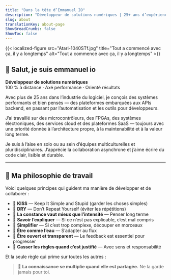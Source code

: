 ```yaml
---
title: "Dans la tête d’Emmanuel IO"
description: "Développeur de solutions numériques | 25+ ans d’expérience | Axé sur la performance, la clarté et la valeur durable"
slug: about
translationKey: about-page
ShowBreadCrumbs: false
ShowToc: false
---
```


{{< localized-figure src="Atari-1040STf.jpg" title="Tout a commencé avec ça, il y a longtemps"  alt="Tout a commencé avec ça, il y a longtemps" >}}

## 👋 Salut, je suis emmanuel io

**Développeur de solutions numériques**  
100 % à distance · Axé performance · Orienté résultats

Avec plus de 25 ans dans l’industrie du logiciel, je conçois des systèmes performants et bien pensés — des plateformes embarquées aux APIs backend, en passant par l’automatisation et les outils pour développeurs.

J’ai travaillé sur des microcontrôleurs, des FPGAs, des systèmes électroniques, des services cloud et des plateformes SaaS — toujours avec une priorité donnée à l’architecture propre, à la maintenabilité et à la valeur long terme.

Je suis à l’aise en solo ou au sein d’équipes multiculturelles et pluridisciplinaires. J’apprécie la collaboration asynchrone et j’aime écrire du code clair, lisible et durable.

---

## 🧠 Ma philosophie de travail

Voici quelques principes qui guident ma manière de développer et de collaborer :

- 🎯 **KISS** — Keep It Simple and Stupid (garder les choses simples)  
- 🎯 **DRY** — Don’t Repeat Yourself (éviter les répétitions)  
- 🎯 **La constance vaut mieux que l’intensité** — Penser long terme  
- 🎯 **Savoir l’expliquer** — Si ce n’est pas explicable, c’est mal compris  
- 🎯 **Simplifier** — Si c’est trop complexe, découper en morceaux  
- 🎯 **Être comme l’eau** — S’adapter au flux  
- 🎯 **Être ouvert et transparent** — Le feedback est essentiel pour progresser  
- 🎯 **Casser les règles quand c’est justifié** — Avec sens et responsabilité  

Et la seule règle qui prime sur toutes les autres :

> 🎯 **La connaissance se multiplie quand elle est partagée.** Ne la garde jamais pour toi.
<!--

---

📄 [Télécharger mon CV](/cv/emmanuel-amadio-cv.pdf)  
🔗 [GitHub](https://github.com/emmanuel-io)  
🔗 [LinkedIn](https://www.linkedin.com/in/emmanuelamadio/)
-->
